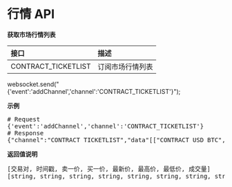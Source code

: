 # 行情 API #
**获取市场行情列表**

| 接口        	            |  描述         
|:------------------------- |:-------------
| CONTRACT_TICKETLIST  | 订阅市场行情列表

websocket.send("{'event':'addChannel','channel':'CONTRACT_TICKETLIST'}");

**示例**
<pre>
# Request
{'event':'addChannel','channel':'CONTRACT_TICKETLIST'}			
# Response
{"channel":"CONTRACT_TICKETLIST","data"[["CONTRACT_USD_BTC","1528128000000","1.00000000","1.00000000","1.00000000","1.00000000","1.00000000","1.00000000","0.00000000","0.00000000"],["CONTRACT_USD_ETH","1528128000000","1.00000000","1.00000000","1.00000000","1.00000000","1.00000000","1.00000000","0.00000000","0.00000000"],["CONTRACT_USD_BCH","1528128000000","1.00000000","1.00000000","1.00000000","1.00000000","1.00000000","1.00000000","0.00000000","0.00000000"]]}
</pre>

**返回值说明**
<pre>
[交易对, 时间戳, 卖一价, 买一价, 最新价, 最高价, 最低价, 成交量]
[string, string, string, string, string, string, string, string]
</pre>